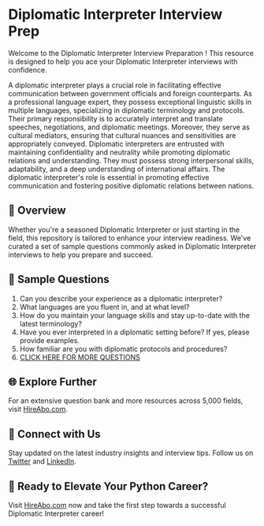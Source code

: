 # Diplomatic Interpreter Interview Prep

Welcome to the Diplomatic Interpreter Interview Preparation ! This resource is designed to help you ace your Diplomatic Interpreter interviews with confidence.

A diplomatic interpreter plays a crucial role in facilitating effective communication between government officials and foreign counterparts. As a professional language expert, they possess exceptional linguistic skills in multiple languages, specializing in diplomatic terminology and protocols. Their primary responsibility is to accurately interpret and translate speeches, negotiations, and diplomatic meetings. Moreover, they serve as cultural mediators, ensuring that cultural nuances and sensitivities are appropriately conveyed. Diplomatic interpreters are entrusted with maintaining confidentiality and neutrality while promoting diplomatic relations and understanding. They must possess strong interpersonal skills, adaptability, and a deep understanding of international affairs. The diplomatic interpreter's role is essential in promoting effective communication and fostering positive diplomatic relations between nations.

## 🚀 Overview

Whether you're a seasoned Diplomatic Interpreter or just starting in the field, this repository is tailored to enhance your interview readiness. We've curated a set of sample questions commonly asked in Diplomatic Interpreter interviews to help you prepare and succeed.

## 📝 Sample Questions

1. Can you describe your experience as a diplomatic interpreter?
2. What languages are you fluent in, and at what level?
3. How do you maintain your language skills and stay up-to-date with the latest terminology?
4. Have you ever interpreted in a diplomatic setting before? If yes, please provide examples.
5. How familiar are you with diplomatic protocols and procedures?
6. [CLICK HERE FOR MORE QUESTIONS](https://hireabo.com/job/17_1_6/Diplomatic%20Interpreter)

## 🌐 Explore Further

For an extensive question bank and more resources across 5,000 fields, visit [HireAbo.com](https://www.hireabo.com).

## 📱 Connect with Us

Stay updated on the latest industry insights and interview tips. Follow us on [Twitter](https://twitter.com/hireabo) and [LinkedIn](https://www.linkedin.com/in/hire-abo-3609972a8/).

## 🚀 Ready to Elevate Your Python Career?

Visit [HireAbo.com](https://www.hireabo.com) now and take the first step towards a successful Diplomatic Interpreter career!